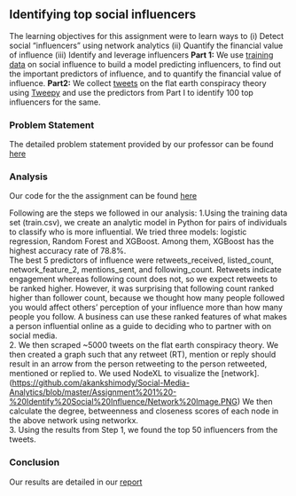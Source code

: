 ## Identifying top social influencers 

The learning objectives for this assignment were to learn ways to
(i) Detect social “influencers” using network analytics
(ii) Quantify the financial value of influence
(iii) Identify and leverage influencers
**Part 1:**
We use [training data](https://github.com/akankshimody/Social-Media-Analytics/blob/master/Assignment%201%20-%20Identify%20Social%20Influence/train.csv) on social influence to build a model predicting influencers, to find out the important predictors of influence, and to quantify the financial value of influence. 
**Part2:**
We collect [tweets](https://github.com/akankshimody/Social-Media-Analytics/blob/master/Assignment%201%20-%20Identify%20Social%20Influence/tweets_flatearth.csv) on the flat earth conspiracy theory using [Tweepy](https://www.tweepy.org/) and use the predictors from Part I to identify 100 top influencers for the same.

### Problem Statement
The detailed problem statement provided by our professor can be found [here](https://github.com/akankshimody/Social-Media-Analytics/blob/master/Assignment%201%20-%20Identify%20Social%20Influence/Assignment%201%20Social%20Influence%20%26%20Twitter%20-%20Problem%20Statement.pdf)

### Analysis
Our code for the the assignment can be found [here](https://github.com/akankshimody/Social-Media-Analytics/blob/master/Assignment%201%20-%20Identify%20Social%20Influence/Python%20Notebook.ipynb)

Following are the steps we followed in our analysis:
1.Using the training data set (train.csv), we create an analytic model in Python for pairs of individuals to classify who is more influential. We tried three models: logistic regression, Random Forest and XGBoost. Among them, XGBoost has the highest accuracy rate of 78.8%.<br> 
The best 5 predictors of influence were retweets_received, listed_count, network_feature_2, mentions_sent, and following_count. Retweets indicate engagement whereas following count does not, so we expect retweets to be ranked higher. However, it was surprising that following count ranked
higher than follower count, because we thought how many people followed you would affect others’ perception of your influence more than how many people you follow.
A business can use these ranked features of what makes a person influential online as a guide to deciding who to partner with on social media.<br>
2. We then scraped ~5000 tweets on the flat earth conspiracy theory. We then created a graph such that any retweet (RT), mention or reply should result in an arrow from the person retweeting to the person retweeted, mentioned or replied to. We used NodeXL to visualize the [network].(https://github.com/akankshimody/Social-Media-Analytics/blob/master/Assignment%201%20-%20Identify%20Social%20Influence/Network%20Image.PNG)
We then calculate the degree, betweenness and closeness scores of each node in the above network using networkx.<br>
3. Using the results from Step 1, we found the top 50 influencers from the tweets.<br>

### Conclusion
Our results are detailed in our [report](https://github.com/akankshimody/Social-Media-Analytics/blob/master/Assignment%201%20-%20Identify%20Social%20Influence/Assignment%201%20Report.pdf)
